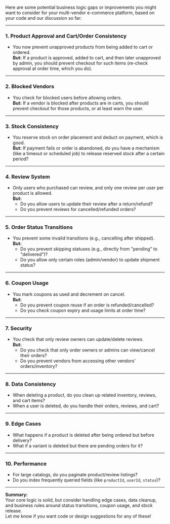 Here are some potential business logic gaps or improvements you might want to consider for your multi-vendor e-commerce platform, based on your code and our discussion so far:

---

### 1. **Product Approval and Cart/Order Consistency**
- You now prevent unapproved products from being added to cart or ordered.  
  **But:** If a product is approved, added to cart, and then later unapproved by admin, you should prevent checkout for such items (re-check approval at order time, which you do).

---

### 2. **Blocked Vendors**
- You check for blocked users before allowing orders.  
  **But:** If a vendor is blocked after products are in carts, you should prevent checkout for those products, or at least warn the user.

---

### 3. **Stock Consistency**
- You reserve stock on order placement and deduct on payment, which is good.  
  **But:** If payment fails or order is abandoned, do you have a mechanism (like a timeout or scheduled job) to release reserved stock after a certain period?

---

### 4. **Review System**
- Only users who purchased can review, and only one review per user per product is allowed.  
  **But:**  
    - Do you allow users to update their review after a return/refund?
    - Do you prevent reviews for cancelled/refunded orders?

---

### 5. **Order Status Transitions**
- You prevent some invalid transitions (e.g., cancelling after shipped).  
  **But:**  
    - Do you prevent skipping statuses (e.g., directly from "pending" to "delivered")?
    - Do you allow only certain roles (admin/vendor) to update shipment status?

---

### 6. **Coupon Usage**
- You mark coupons as used and decrement on cancel.  
  **But:**  
    - Do you prevent coupon reuse if an order is refunded/cancelled?
    - Do you check coupon expiry and usage limits at order time?

---

### 7. **Security**
- You check that only review owners can update/delete reviews.  
  **But:**  
    - Do you check that only order owners or admins can view/cancel their orders?
    - Do you prevent vendors from accessing other vendors’ orders/inventory?

---

### 8. **Data Consistency**
- When deleting a product, do you clean up related inventory, reviews, and cart items?
- When a user is deleted, do you handle their orders, reviews, and cart?

---

### 9. **Edge Cases**
- What happens if a product is deleted after being ordered but before delivery?
- What if a variant is deleted but there are pending orders for it?

---

### 10. **Performance**
- For large catalogs, do you paginate product/review listings?
- Do you index frequently queried fields (like `productId`, `userId`, `status`)?

---

**Summary:**  
Your core logic is solid, but consider handling edge cases, data cleanup, and business rules around status transitions, coupon usage, and stock release.  
Let me know if you want code or design suggestions for any of these!